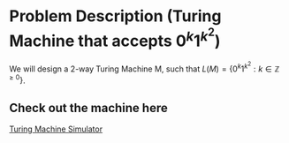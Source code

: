 # Problem Description (Turing Machine that accepts $0^k1^{k^2}$)

We will design a 2-way Turing Machine M, such that $L(M)=\{0^k1^{k^2}:k\in \mathbb{Z}^{\geq 0}\}$.

## Check out the machine here
[Turing Machine Simulator](https://morphett.info/turing/turing.html?e385ca57971be1578eeb045a69b9ebda)

